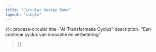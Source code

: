 ```yaml
---
title: "Circular Design Demo"
layout: "single"
---
```


{{< process-circular 
    title="AI-Transformatie Cyclus"
    description="Een continue cyclus van innovatie en verbetering"
>}}